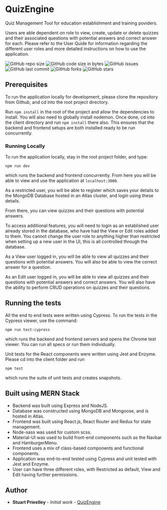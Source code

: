 # QuizEngine

Quiz Management Tool for education establishment and training poviders.

Users are able dependent on role to view, create, update or delete quizzes and their associated questions with potential answers and correct answer for each. Please refer to the User Quide for information regarding the different user roles and more detailed instructions on how to use the application.

![GitHub repo size](https://img.shields.io/github/repo-size/Stupot83/QuizEngine?style=for-the-badge)
![GitHub code size in bytes](https://img.shields.io/github/languages/code-size/Stupot83/QuizEngine?style=for-the-badge)
![GitHub issues](https://img.shields.io/github/issues-raw/Stupot83/QuizEngine?style=for-the-badge)
![GitHub last commit](https://img.shields.io/github/last-commit/Stupot83/QuizEngine?style=for-the-badge)
![GitHub forks](https://img.shields.io/github/forks/Stupot83/QuizEngine?style=for-the-badge)
![GitHub stars](https://img.shields.io/github/stars/Stupot83/QuizEngine?style=for-the-badge)

## Prerequisites

To run the application locally for development, please clone the repository from Github, and cd into the root project directory.

Run `npm install` in the root of the project and allow the dependencies to install. You will also need to globally install nodemon. Once done, cd into the client directory and run `npm install` there also. This ensures that the backend and frontend setups are both installed ready to be run concurrently.

### Running Locally

To run the application locally, stay in the root project folder, and type:

`npm run dev`

which runs the backend and frontend concurrently. From here you will be able to view and use the application at `localhost:3000`.

As a restricted user, you will be able to register which saves your details to the MongoDB Database hosted in an Atlas cluster, and login using these details.

From there, you can view quizzes and their questions with potential answers.

To access additional features, you will need to login as an established user already stored in the database, who have had the View or Edit roles added to them. You cannot change the user role to anything higher than restricted when setting up a new user in the UI, this is all controlled through the database.

As a View user logged in, you will be able to view all quizzes and their questions with potential answers. You will also be able to view the correct answer for a question.

As an Edit user logged in, you will be able to view all quizzes and their questions with potential answers and correct answers. You will also have the ability to perform CRUD operations on quizzes and their questions.

## Running the tests

All the end to end tests were written using Cypress. To run the tests in the Cypress viewer, use the command:

`npm run test:cypress`

which runs the backend and frontend servers and opens the Chrome test viewer. You can run all specs or run them individually.

Unit tests for the React components were written using Jest and Enzyme. Please cd into the client folder and run

`npm test`

which runs the suite of unit tests and creates snapshots.

## Built using MERN Stack

* Backend was built using Express and NodeJS.
* Database was constructed using MongoDB and Mongoose, and is hosted in Atlas.
* Frontend was built using React.js, React Router and Redux for state management.
* Node-sass was used for custom scss.
* Material-UI was used to build front-end components such as the Navbar and HamburgerMenu.
* Frontend uses a mix of class-based components and functional components.
* Application was end-to-end tested using Cypress and unit tested with Jest and Enzyme.
* User can have three different roles, with Restricted as default, View and Edit having further permissions.

## Author

* **Stuart Priestley** - *Initial work* - [QuizEngine](https://github.com/Stupot83)
